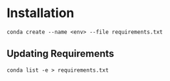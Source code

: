 # Installation
`conda create --name <env> --file requirements.txt`

## Updating Requirements
`conda list -e > requirements.txt`